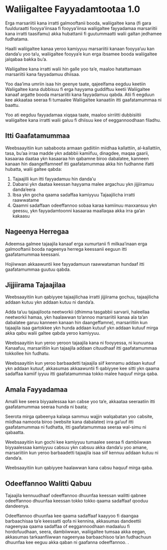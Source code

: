 # Waliigaltee Fayyadamtootaa 1.0

Erga marsariitii kana irratti galmooftanii booda, waliigaltee kana (fi gara fuulduraatti fooyya’iinsaa fi fooyya’iinsa waliigaltee fayyadamaa marsariitii kana irratti taasifamu) akka hubattanii fi guutummaatti walii galtan jedhamee fudhatama.

Haalli waliigaltee kanaa yeroo kamiyyuu marsariitii kanaan fooyya’uu kan danda’u yoo ta’u, waliigaltee fooyya’e kun erga ibsamee booda waliigaltee jalqabaa bakka bu’a.

Waliigaltee kana irratti walii hin galle yoo ta’e, maaloo hatattamaan marsariitii kana fayyadamuu dhiisaa.

Yoo daa’ima umriin isaa hin geenye taate, qajeelfama eegduu keetiin Waliigaltee kana dubbisuu fi erga hayyama guddiftuu keetii Waliigaltee kanaaf argatte booda marsariitii kana fayyadamuu qabda. Atii fi eegduun kee akkaataa seeraa fi tumaalee Waliigaltee kanaatiin itti gaafatamummaa ni baattu.

Yoo ati eegduu fayyadamaa xiqqaa taate, maaloo sirriitti dubbisiitii waliigaltee kana irratti walii galuu fi dhiisuu kee of eeggannoodhaan filadhu.

## Itti Gaafatamummaa

Weebsaayitiin kun sababoota armaan gadiitiin miidhaa kallattiin, al-kallattiin, tasa, bu’aa irraa madde ykn adabbii kamiifuu, dinagdee, maqaa gaarii, kasaaraa daataa ykn kasaaraa hin qabamne biroo dabalatee, kanneen kanaan hin daangeffamneef itti gaafatamummaa akka hin fudhanne ifatti hubatta, walii galtee qabda:

1. Tajaajilli kun itti fayyadamuu hin danda'u
1. Dabarsi ykn daataa keessan hayyama malee argachuu ykn jijjiiramuu danda’eera
1. Ibsa ykn gocha qaama sadaffaa kamiyyuu Tajaajilicha irratti raawwatame
1. Qaamni sadaffaan odeeffannoo sobaa karaa kamiinuu maxxansuu ykn geessu, ykn fayyadamtoonni kasaaraa maallaqaa akka irra ga’an kakaasu

## Nageenya Herregaa

Adeemsa galmee tajaajila kanaaf erga xumurtanii fi milkaa’inaan erga galmooftanii booda nageenya herrega keessanii eeguun itti gaafatamummaa keessani.

Hojiiwwan akkaawuntii kee fayyadamuun raawwataman hundaaf itti gaafatamummaa guutuu qabda.

## Jijjiirama Tajaajilaa

Weebsaayitiin kun qabiyyee tajaajilichaa irratti jijjiirama gochuu, tajaajilicha addaan kutuu ykn addaan kutuu ni danda’a.

Adda ta’uu tajaajiloota neetworkii (dhimma tasgabbii sarvarii, haleellaa neetworkii hamaa, ykn haalawwan to’annoo marsariitii kanaa ala ta’an dabalatee garuu kanneen kanaan hin daangeffamne), marsariitiin kun tajaajila isaa gartokkee ykn hunda addaan kutuuf ykn addaan kutuuf mirga akka qabu walii galtee qabda yeroo kamiyyuu.

Weebsaayitiin kun yeroo yeroon tajaajila kana ni fooyyessa, ni kunuunsa Kanaafuu, marsariitiin kun tajaajila addaan cituudhaaf itti gaafatamummaa tokkollee hin fudhatu.

Weebsaayitiin kun yeroo barbaadetti tajaajila siif kennamu addaan kutuuf ykn addaan kutuuf, akkasumas akkaawuntii fi qabiyyee kee sitti ykn qaama sadaffaa kamiif iyyuu itti gaafatamummaa tokko malee haquuf mirga qaba.

## Amala Fayyadamaa

Amalli kee seera biyyaalessaa kan cabse yoo ta’e, akkaataa seeraatiin itti gaafatamummaa seeraa hunda ni baata;

Seerota mirga qabeenya kalaqa sammuu wajjin walqabatan yoo cabsite, miidhaa namoota biroo (website kana dabalatee) irra ga’uuf itti gaafatamummaa ni fudhatta, itti gaafatamummaa seeraa wal-simu ni qabaatta.

Weebsaayitiin kun gochi kee kamiyyuu tumaalee seeraa fi dambiiwwan biyyaalessaa kamiyyuu cabsuu ykn cabsuu akka danda’u yoo amane, marsariitiin kun yeroo barbaadetti tajaajila isaa siif kennuu addaan kutuu ni danda’a.

Weebsaayitiin kun qabiyyee haalawwan kana cabsu haquuf mirga qaba.

## Odeeffannoo Walitti Qabuu

Tajaajila kennuudhaaf odeeffannoo dhuunfaa keessan walitti qabnee odeeffannoo dhuunfaa keessan tokko tokko qaama sadaffaaf qooduu dandeenya.

Odeeffannoo dhuunfaa kee qaama sadaffaaf kaayyoo fi daangaa barbaachisaa ta’e keessatti qofa ni kennina, akkasumas dandeettii nageenyaa qaama sadaffaa of eeggannoodhaan madaaluu fi hordofuudhaan, seera, dambiiwwan, waliigaltee tumsaa akka eegan, akkasumas tarkaanfiiwwan nageenyaa barbaachisoo ta’an fudhachuun dhuunfaa kee eeguu akka qaban ni gaafanna odeeffannoo. .